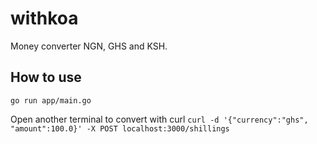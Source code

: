 # withkoa
Money converter NGN, GHS and KSH.

## How to use
`go run app/main.go`

Open another terminal to convert with curl
`curl -d '{"currency":"ghs", "amount":100.0}' -X POST localhost:3000/shillings`
